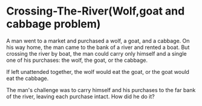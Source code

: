 # Crossing-The-River(Wolf,goat and cabbage problem)

A man went to a market and purchased a wolf, a goat, and a cabbage. On his way home, the man came to the bank of a river and rented a boat. But crossing the river by boat, the man could carry only himself and a single one of his purchases: the wolf, the goat, or the cabbage.

If left unattended together, the wolf would eat the goat, or the goat would eat the cabbage.

The man's challenge was to carry himself and his purchases to the far bank of the river, leaving each purchase intact. How did he do it?
